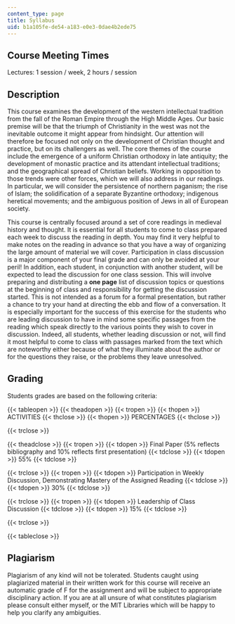 ```yaml
---
content_type: page
title: Syllabus
uid: b1a105fe-de54-a183-e0e3-0dae4b2ede75
---
```


Course Meeting Times
--------------------

Lectures: 1 session / week, 2 hours / session

Description
-----------

This course examines the development of the western intellectual tradition from the fall of the Roman Empire through the High Middle Ages. Our basic premise will be that the triumph of Christianity in the west was not the inevitable outcome it might appear from hindsight. Our attention will therefore be focused not only on the development of Christian thought and practice, but on its challengers as well. The core themes of the course include the emergence of a uniform Christian orthodoxy in late antiquity; the development of monastic practice and its attendant intellectual traditions; and the geographical spread of Christian beliefs. Working in opposition to those trends were other forces, which we will also address in our readings. In particular, we will consider the persistence of northern paganism; the rise of Islam; the solidification of a separate Byzantine orthodoxy; indigenous heretical movements; and the ambiguous position of Jews in all of European society.

This course is centrally focused around a set of core readings in medieval history and thought. It is essential for all students to come to class prepared each week to discuss the reading in depth. You may find it very helpful to make notes on the reading in advance so that you have a way of organizing the large amount of material we will cover. Participation in class discussion is a major component of your final grade and can only be avoided at your peril! In addition, each student, in conjunction with another student, will be expected to lead the discussion for one class session. This will involve preparing and distributing a **one page** list of discussion topics or questions at the beginning of class and responsibility for getting the discussion started. This is not intended as a forum for a formal presentation, but rather a chance to try your hand at directing the ebb and flow of a conversation. It is especially important for the success of this exercise for the students who are leading discussion to have in mind some specific passages from the reading which speak directly to the various points they wish to cover in discussion. Indeed, all students, whether leading discussion or not, will find it most helpful to come to class with passages marked from the text which are noteworthy either because of what they illuminate about the author or for the questions they raise, or the problems they leave unresolved.

Grading
-------

Students grades are based on the following criteria:

{{< tableopen >}}
{{< theadopen >}}
{{< tropen >}}
{{< thopen >}}
ACTIVITIES
{{< thclose >}}
{{< thopen >}}
PERCENTAGES
{{< thclose >}}

{{< trclose >}}

{{< theadclose >}}
{{< tropen >}}
{{< tdopen >}}
Final Paper (5% reflects bibliography and 10% reflects first presentation)
{{< tdclose >}}
{{< tdopen >}}
55%
{{< tdclose >}}

{{< trclose >}}
{{< tropen >}}
{{< tdopen >}}
Participation in Weekly Discussion, Demonstrating Mastery of the Assigned Reading
{{< tdclose >}}
{{< tdopen >}}
30%
{{< tdclose >}}

{{< trclose >}}
{{< tropen >}}
{{< tdopen >}}
Leadership of Class Discussion
{{< tdclose >}}
{{< tdopen >}}
15%
{{< tdclose >}}

{{< trclose >}}

{{< tableclose >}}

Plagiarism
----------

Plagiarism of any kind will not be tolerated. Students caught using plagiarized material in their written work for this course will receive an automatic grade of F for the assignment and will be subject to appropriate disciplinary action. If you are at all unsure of what constitutes plagiarism please consult either myself, or the MIT Libraries which will be happy to help you clarify any ambiguities.